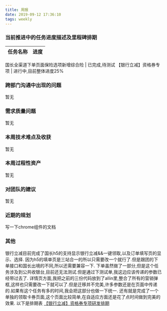 ```yaml
---
title: 周报
date: 2019-09-12 17:36:10
tags: weekly
---
```


### 当前推进中的任务进度描述及里程碑排期

任务名称 | 进度
--- | ---

国长全渠道下单页面保险选项新增综合险 | 已完成,待测试
【银行立减】资格券专项 | 进行中,目前整体进度25%

### 跨部门沟通中出现的问题

暂无

### 需求质量问题

暂无

### 本周技术难点及收获

暂无

### 本周过程性资产

暂无

### 对团队的建议

暂无

### 近期的规划

写一下chrome组件的文档

### 其他

银行立减目前完成了国长h5的支持显示银行立减&&一键领取,以及订单填写页的显示、选择.
因为h5的填单页是三站合一的所以只需要改一个就行了.但是跟团的下单接口和国长出境的不同,所以还需要兼容一下.
下单虽然做了一部分,但是这个任务涉及到公共收银台,目前还无法测试.但是通过下测试单,我这边应该传递的参数已经带过去了.
详情页方面,我把之前的三份代码放到了allin里,整合了所有的营销弹框,这样也只需要改一下就可以了.但是迁移并不完美,许多参数还是在页面中传递的.如果有这个任务有多的时间,我会把这部分也做一下统一.
还有就是完成了一个单独的领取卡券页面,这个页面比较简单,在自适应方面还是花了点时间做到完美的效果.
以下是排期表
[【银行立减】资格券专项研发排期](https://shimo.im/sheets/dvgW6cY6tyRgGcCW/MODOC/)